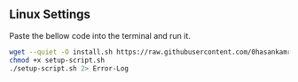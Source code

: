 ## Linux Settings
Paste the bellow code into the terminal and run it. 
```bash
wget --quiet -O install.sh https://raw.githubusercontent.com/0hasankamrul0/My-Default-Settings/master/script/setup-script.sh
chmod +x setup-script.sh
./setup-script.sh 2> Error-Log
```

